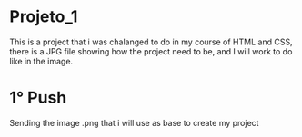 # Projeto_1
This is a project that i was chalanged to do in my course of HTML and CSS, there is a JPG file showing how the project need to be, and I will work to do like in the image.


# 1° Push

Sending the image .png that i will use as base to create my project
